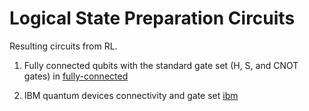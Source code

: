 # Logical State Preparation Circuits

Resulting circuits from RL.

1. Fully connected qubits with the standard gate set (H, S, and CNOT gates) in [fully-connected](fully-connected)

2. IBM quantum devices connectivity and gate set [ibm](ibm)
